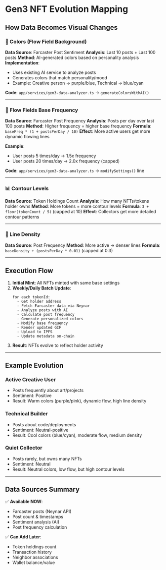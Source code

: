 # Gen3 NFT Evolution Mapping

## How Data Becomes Visual Changes

### 🎨 Colors (Flow Field Background)

**Data Source**: Farcaster Post Sentiment
**Analysis**: Last 10 posts + Last 100 posts
**Method**: AI-generated colors based on personality analysis
**Implementation**:
- Uses existing AI service to analyze posts
- Generates colors that match personality/mood
- Example: Creative person → purple/blue, Technical → blue/cyan

**Code**: `app/services/gen3-data-analyzer.ts` → `generateColorsWithAI()`

---

### 🌊 Flow Fields Base Frequency

**Data Source**: Farcaster Post Frequency
**Analysis**: Posts per day over last 100 posts
**Method**: Higher frequency = higher base frequency
**Formula**: `baseFreq * (1 + postsPerDay / 10)`
**Effect**: More active users get more dynamic flowing lines

**Example**:
- User posts 5 times/day → 1.5x frequency
- User posts 20 times/day → 2.0x frequency (capped)

**Code**: `app/services/gen3-data-analyzer.ts` → `modifySettings()` line

---

### 📊 Contour Levels

**Data Source**: Token Holdings Count
**Analysis**: How many NFTs/tokens holder owns
**Method**: More tokens = more contour levels
**Formula**: `3 + floor(tokenCount / 5)` (capped at 10)
**Effect**: Collectors get more detailed contour patterns

---

### 📐 Line Density

**Data Source**: Post Frequency
**Method**: More active → denser lines
**Formula**: `baseDensity + (postsPerDay * 0.01)` (capped at 0.3)

---

## Execution Flow

1. **Initial Mint**: All NFTs minted with same base settings
2. **Weekly/Daily Batch Update**:
   ```
   for each tokenId:
     - Get holder address
     - Fetch Farcaster data via Neynar
     - Analyze posts with AI
     - Calculate post frequency
     - Generate personalized colors
     - Modify base frequency
     - Render updated GIF
     - Upload to IPFS
     - Update metadata on-chain
   ```
3. **Result**: NFTs evolve to reflect holder activity

---

## Example Evolution

### Active Creative User
- Posts frequently about art/projects
- Sentiment: Positive
- Result: Warm colors (purple/pink), dynamic flow, high line density

### Technical Builder
- Posts about code/deployments
- Sentiment: Neutral-positive
- Result: Cool colors (blue/cyan), moderate flow, medium density

### Quiet Collector
- Posts rarely, but owns many NFTs
- Sentiment: Neutral
- Result: Neutral colors, low flow, but high contour levels

---

## Data Sources Summary

✅ **Available NOW**:
- Farcaster posts (Neynar API)
- Post count & timestamps
- Sentiment analysis (AI)
- Post frequency calculation

✅ **Can Add Later**:
- Token holdings count
- Transaction history
- Neighbor associations
- Wallet balance/value

